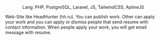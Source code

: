 <p align="center">Lang: PHP, PostgreSQL, Laravel, JS, TailwindCSS, AplineJS</p>
<p align="left">Web-Site like HeadHunter (hh.ru). You can publish work. Other can apply your work and you can apply or dismiss people that send resume with contact information. When people apply your work, you will get email message with resume.</p>
